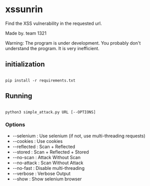 # xssunrin
Find the XSS vulnerability in the requested url.

Made by. team 1321

Warning: The program is under development. You probably don't understand the program. It is very inefficient.

## initialization
<code>
pip install -r requirements.txt
</code>

## Running
<code>
python3 simple_attack.py URL [--OPTIONS]
</code>

### Options
- --selenium : Use selenium (if not, use multi-threading requests)
- --cookies : Use cookies
- --reflected : Scan + Reflected
- --stored : Scan + Reflected + Stored
- --no-scan : Attack Without Scan
- --no-attack : Scan Without Attack
- --no-fast : Disable multi-threading
- --verbose : Verbose Output
- --show : Show selenium browser
